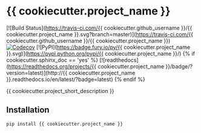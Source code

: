 # {{ cookiecutter.project_name }}

[![Build Status](https://travis-ci.com/{{ cookiecutter.github_username  }}/{{ cookiecutter.project_name  }}.svg?branch=master)](https://travis-ci.com/{{ cookiecutter.github_username  }}/{{ cookiecutter.project_name  }})
[![Codecov](https://codecov.io/gh/{{cookiecutter.github_username}}/{{cookiecutter.project_name}}/branch/master/graph/badge.svg)](https://codecov.io/gh/{{cookiecutter.github_username}}/{{cookiecutter.project_name}})
[![PyPI](https://badge.fury.io/py/{{ cookiecutter.project_name  }}.svg)](https://pypi.python.org/pypi/{{ cookiecutter.project_name  }}/)
{% if cookiecutter.sphinx_doc == 'yes' %}
[![readthedocs](https://readthedocs.org/projects/{{ cookiecutter.project_name }}/badge/?version=latest)](http://{{ cookiecutter.project_name  }}.readthedocs.io/en/latest/?badge=latest)
{% endif %}

{{ cookiecutter.project_short_description }}


## Installation

``` bash
pip install {{ cookiecutter.project_name }}
```
